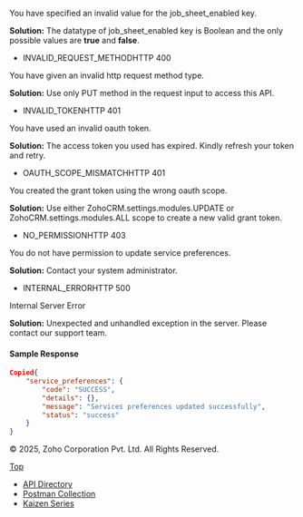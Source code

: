 

You have specified an invalid value for the job\_sheet\_enabled key.

**Solution:** The datatype of job\_sheet\_enabled key is Boolean and the only possible values are **true** and **false**.

- INVALID\_REQUEST\_METHODHTTP 400



You have given an invalid http request method type.

**Solution:** Use only PUT method in the request input to access this API.

- INVALID\_TOKENHTTP 401



You have used an invalid oauth token.

**Solution:** The access token you used has expired. Kindly refresh your token and retry.

- OAUTH\_SCOPE\_MISMATCHHTTP 401



You created the grant token using the wrong oauth scope.

**Solution:** Use either ZohoCRM.settings.modules.UPDATE or ZohoCRM.settings.modules.ALL scope to create a new valid grant token.

- NO\_PERMISSIONHTTP 403



You do not have permission to update service preferences.

**Solution:** Contact your system administrator.

- INTERNAL\_ERRORHTTP 500



Internal Server Error

**Solution:** Unexpected and unhandled exception in the server. Please contact our support team.


#### Sample Response

``` json
Copied{
    "service_preferences": {
        "code": "SUCCESS",
        "details": {},
        "message": "Services preferences updated successfully",
        "status": "success"
    }
}
```

© 2025, Zoho Corporation Pvt. Ltd. All Rights Reserved.

[Top](https://www.zoho.com/crm/developer/docs/api/v7/update-service-preferences.html#top)

- [API Directory](https://www.zoho.com/crm/developer/docs/api-directory.html?source_from=qlink_)
- [Postman Collection](https://www.postman.com/zohocrmdevelopers/workspace/zoho-crm-developers/overview?source_from=qlink_)
- [Kaizen Series](https://www.zoho.com/crm/developer/docs/kaizen-series-directory.html?source_from=qlink_)